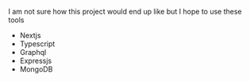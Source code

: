 I am not sure how this project would end up like but I hope to use these tools

- Nextjs
- Typescript
- Graphql
- Expressjs
- MongoDB
